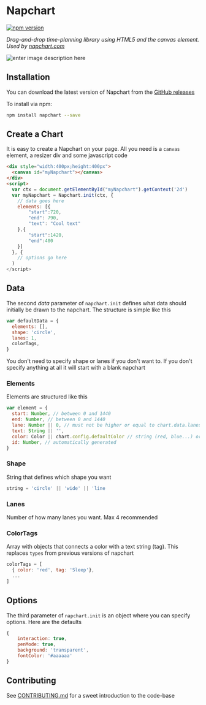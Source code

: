 # Napchart

[![npm version](https://badge.fury.io/js/napchart.svg)](https://badge.fury.io/js/napchart)

_Drag-and-drop time-planning library using HTML5 and the canvas element. Used by [napchart.com](https://napchart.com/)_

![enter image description here](https://larskarbo.no/napchart.PNG)

## Installation

You can download the latest version of Napchart from the [GitHub releases](https://github.com/larskarbo/napchart/releases/latest)

To install via npm:

```bash
npm install napchart --save
```

## Create a Chart

It is easy to create a Napchart on your page. All you need is a `canvas` element, a resizer div and some javascript code

```html
<div style="width:400px;height:400px">
  <canvas id="myNapchart"></canvas>
</div>
<script>
  var ctx = document.getElementById("myNapchart").getContext('2d')
  var myNapchart = Napchart.init(ctx, {
  	// data goes here
  	elements: [{
  		"start":720,
  		"end": 790,
  		"text": "Cool text"
  	},{
  		"start":1420,
  		"end":400
  	}]
  }, {
  	// options go here
  )
</script>
```

## Data

The second _data_ parameter of `napchart.init` defines what data should initially be drawn to the napchart. The structure is simple like this

```javascript
var defaultData = {
  elements: [],
  shape: 'circle',
  lanes: 1,
  colorTags,
}
```

You don't need to specify shape or lanes if you don't want to. If you don't specify anything at all it will start with a blank napchart

### Elements

Elements are structured like this

```javascript
var element = {
  start: Number, // between 0 and 1440
  end: Number, // between 0 and 1440
  lane: Number || 0, // must not be higher or equal to chart.data.lanes
  text: String || '',
  color: Color || chart.config.defaultColor // string (red, blue...) or hex (#ffffff)
  id: Number, // automatically generated
}
```

### Shape

String that defines which shape you want

```javascript
string = 'circle' || 'wide' || 'line
```

### Lanes

Number of how many lanes you want. Max 4 recommended

### ColorTags

Array with objects that connects a color with a text string (tag). This replaces `types` from previous versions of napchart

```javascript
colorTags = [
  { color: 'red', tag: 'Sleep'},
  ...
]
```

## Options

The third parameter of `napchart.init` is an object where you can specify options. Here are the defaults

```javascript
{
	interaction: true,
	penMode: true,
	background: 'transparent',
	fontColor: '#aaaaaa'
}
```

## Contributing

See [CONTRIBUTING.md](https://github.com/larskarbo/napchart/blob/master/CONTRIBUTING.md) for a sweet introduction to the code-base
